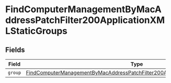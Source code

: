 # FindComputerManagementByMacAddressPatchFilter200ApplicationXMLStaticGroups


## Fields

| Field                                                                                                                                                                                         | Type                                                                                                                                                                                          | Required                                                                                                                                                                                      | Description                                                                                                                                                                                   |
| --------------------------------------------------------------------------------------------------------------------------------------------------------------------------------------------- | --------------------------------------------------------------------------------------------------------------------------------------------------------------------------------------------- | --------------------------------------------------------------------------------------------------------------------------------------------------------------------------------------------- | --------------------------------------------------------------------------------------------------------------------------------------------------------------------------------------------- |
| `group`                                                                                                                                                                                       | [FindComputerManagementByMacAddressPatchFilter200ApplicationXMLStaticGroupsGroup](../../models/operations/findcomputermanagementbymacaddresspatchfilter200applicationxmlstaticgroupsgroup.md) | :heavy_minus_sign:                                                                                                                                                                            | N/A                                                                                                                                                                                           |